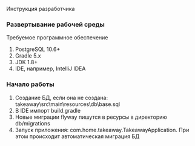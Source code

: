 Инструкция разработчика

### Развертывание рабочей среды

Требуемое программное обеспечение
1. PostgreSQL 10.6+
2. Gradle 5.x
3. JDK 1.8+
4. IDE, например, IntelliJ IDEA

### Начало работы
1. Создание БД, если она не создана: takeaway\src\main\resources\db\base.sql
2. В IDE импорт build.gradle
3. Новые миграции flyway пишутся в ресурсы в директорию db/migrations
4. Запуск приложения: com.home.takeaway.TakeawayApplication. При этом происходит автоматическая миграция БД